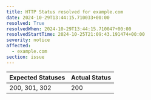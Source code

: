 ```yaml
---
title: HTTP Status resolved for example.com
date: 2024-10-29T13:44:15.710033+00:00
resolved: True
resolvedWhen: 2024-10-29T13:44:15.710047+00:00
resolvedStartTime: 2024-10-25T21:09:43.191474+00:00
severity: notice
affected:
  - example.com
section: issue
---
```


| Expected Statuses | Actual Status  |
|-------------------|----------------|
| 200, 301, 302 | 200 |
